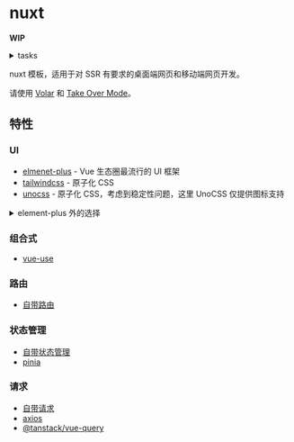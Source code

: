 # nuxt

**WIP**

<details>
  <summary>tasks</summary>

- [ ] postcss configs
- [ ] legacy
- [ ] unplugin-icons
- [ ] router & routes
- [ ] helpers
- [ ] pages
- [ ] layouts
- [ ] element-plus

</details>

nuxt 模板，适用于对 SSR 有要求的桌面端网页和移动端网页开发。

请使用 [Volar](https://github.com/johnsoncodehk/volar) 和 [Take Over Mode](https://github.com/johnsoncodehk/volar/discussions/471)。

## 特性

### UI

- [elmenet-plus](https://element-plus.org) - Vue 生态圈最流行的 UI 框架
- [tailwindcss](https://tailwindcss.com) - 原子化 CSS
- [unocss](hhttps://github.com/unocss/unocss) - 原子化 CSS，考虑到稳定性问题，这里 UnoCSS 仅提供图标支持

<details>
  <summary> element-plus 外的选择 </summary>

- [vuetify](https://vuetifyjs.com/)
- [ant-design-vue](https://antdv.com/)
- [vant](https://vant-ui.github.io/vant/)
- [nut-ui](https://nutui.jd.com/)

</details>

### 组合式

- [vue-use](https://vueuse.org/)

### 路由

- [自带路由](https://nuxt.com/docs/getting-started/routing)

### 状态管理

- [自带状态管理](https://nuxt.com/docs/getting-started/state-management)
- [pinia](https://pinia.vuejs.org/)

### 请求

- [自带请求](https://nuxt.com/docs/getting-started/data-fetching)
- [axios](https://github.com/axios/axios)
- [@tanstack/vue-query](https://tanstack.com/query)
